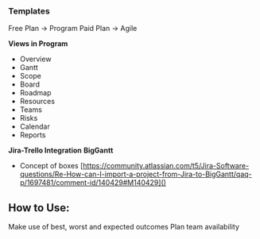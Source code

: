 ### Templates
Free Plan -> Program 
Paid Plan -> Agile

**Views in Program**
- Overview
- Gantt
- Scope
- Board
- Roadmap
- Resources
- Teams
- Risks
- Calendar
- Reports
	
**Jira-Trello Integration**
**BigGantt**
- Concept of boxes 
[https://community.atlassian.com/t5/Jira-Software-questions/Re-How-can-I-import-a-project-from-Jira-to-BigGantt/qaq-p/1697481/comment-id/140429#M140429]()


## How to Use:

Make use of best, worst and expected outcomes
Plan team availability